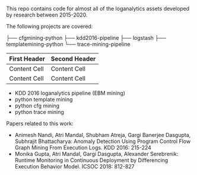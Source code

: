 This repo contains code for almost all of the loganalytics assets developed by research between 2015-2020.

The following projects are covered:

├── cfgmining-python 
├── kdd2016-pipeline
├── logstash
├── templatemining-python
└── trace-mining-pipeline

| First Header  | Second Header |
| ------------- | ------------- |
| Content Cell  | Content Cell  |
| Content Cell  | Content Cell  |


- KDD 2016 loganalytics pipeline (EBM mining)
- python template mining
- python cfg mining
- python trace mining

Papers related to this work:
- Animesh Nandi, Atri Mandal, Shubham Atreja, Gargi Banerjee Dasgupta, Subhrajit Bhattacharya: Anomaly Detection Using Program Control Flow Graph Mining From Execution Logs. KDD 2016: 215-224
- Monika Gupta, Atri Mandal, Gargi Dasgupta, Alexander Serebrenik: Runtime Monitoring in Continuous Deployment by Differencing Execution Behavior Model. ICSOC 2018: 812-827

